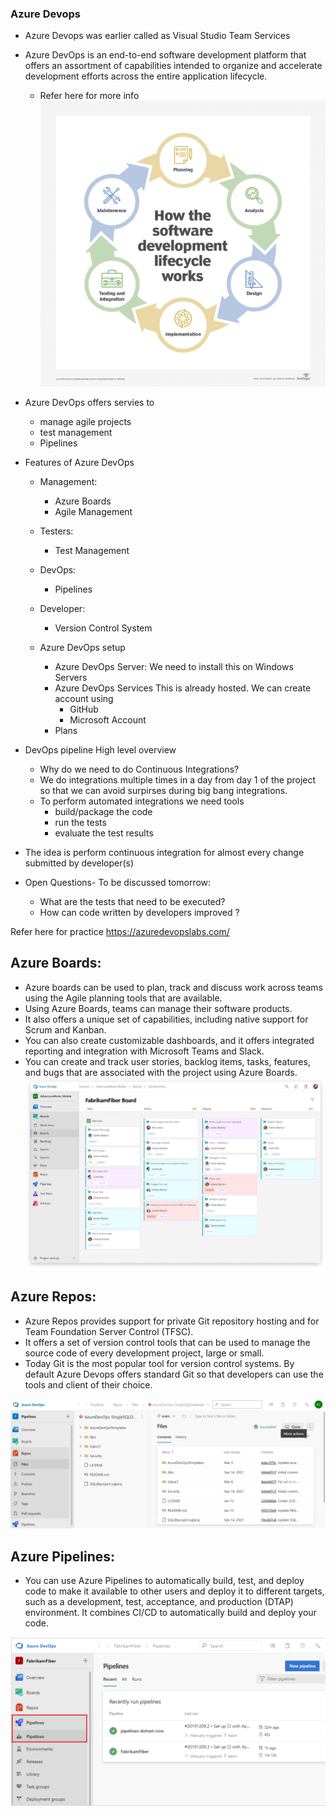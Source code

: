 ### Azure Devops

* Azure Devops was earlier called as Visual Studio Team Services

* Azure DevOps is an end-to-end software development platform that offers an assortment of capabilities intended to organize and accelerate development efforts across the entire application lifecycle.

    * Refer here for more info
![AzureDevops](./images/AzureDevops1.png)



* Azure DevOps offers servies to
    * manage agile projects
    * test management
    * Pipelines
* Features of Azure DevOps
   *  Management:
        * Azure Boards
        * Agile Management
    * Testers:
        * Test Management
    * DevOps:
        * Pipelines
    * Developer:
        * Version Control System

    * Azure DevOps setup
        * Azure DevOps Server:
            We need to install this on Windows Servers
        * Azure DevOps Services
            This is already hosted. We can create account using
            * GitHub
            * Microsoft Account
        * Plans
* DevOps pipeline High level overview
    * Why do we need to do Continuous Integrations?
    * We do integrations multiple times in a day from day 1 of the project so that we can avoid surpirses during big bang integrations.
    * To perform automated integrations we need tools
        * build/package the code
        * run the tests
        * evaluate the test results
* The idea is perform continuous integration for almost every change submitted by developer(s)
* Open Questions- To be discussed tomorrow:
    * What are the tests that need to be executed?
    * How can code written by developers improved ?

Refer here for practice
https://azuredevopslabs.com/


Azure Boards:
-------------
 * Azure boards can be used to plan, track and discuss work across teams using the Agile planning tools that are available.
 * Using Azure Boards, teams can manage their software products.
 * It also offers a unique set of capabilities, including native
support for Scrum and Kanban.
* You can also create customizable dashboards,
and it offers integrated reporting and integration with Microsoft Teams and Slack.
* You can create and track user stories, backlog items, tasks, features, and bugs
that are associated with the project using Azure Boards.
![Preview](./images/AzureDevops2.jpeg)

Azure Repos:
------------
* Azure Repos provides support for private Git repository hosting and for Team Foundation Server Control (TFSC).
* It offers a set of version control tools that can be used to manage the source code of every development project, large or small.
* Today Git is the most popular tool for version control systems. By default Azure Devops offers standard Git so that developers can use the tools and client of their choice.

![Preview](./images/AzureDevops3.jpeg)


Azure Pipelines:
----------------
* You can use Azure Pipelines to automatically build, test, and deploy code to make it available to other users and deploy it to different targets, such as a development, test, acceptance, and production (DTAP) environment. It combines CI/CD to automatically build and deploy your code.

![Preview](./images/AzureDevops4.png)